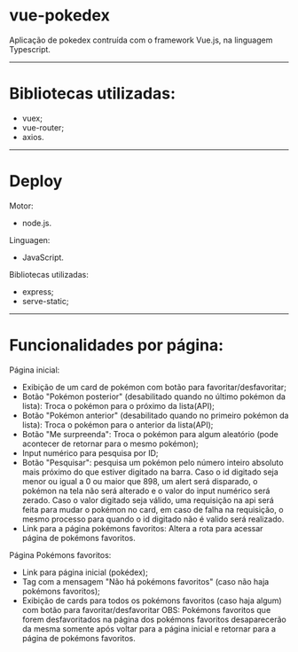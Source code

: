 # vue-pokedex
Aplicação de pokedex contruída com o framework Vue.js, na linguagem Typescript.

---

# Bibliotecas utilizadas:
- vuex;
- vue-router;
- axios.

---

# Deploy

Motor:
- node.js.
  
Linguagen:
- JavaScript.

Bibliotecas utilizadas:
- express;
- serve-static;

---

# Funcionalidades por página:
Página inicial:
- Exibição de um card de pokémon com botão para favoritar/desfavoritar;
- Botão "Pokémon posterior" (desabilitado quando no último pokémon da lista): Troca o pokémon para o próximo da lista(API);
- Botão "Pokémon anterior" (desabilitado quando no primeiro pokémon da lista): Troca o pokémon para o anterior da lista(API);
- Botão "Me surpreenda": Troca o pokémon para algum aleatório (pode acontecer de retornar para o mesmo pokémon);
- Input numérico para pesquisa por ID;
- Botão "Pesquisar": pesquisa um pokémon pelo número inteiro absoluto mais próximo do que estiver digitado na barra. Caso o id digitado seja 
menor ou igual a 0 ou maior que 898, um alert será disparado, o pokémon na tela não será alterado e o valor do input numérico será zerado.
Caso o valor digitado seja válido, uma requisição na api será feita para mudar o pokémon no card, em caso de falha na requisição, o mesmo
processo para quando o id digitado não é valido será realizado.
- Link para a página pokémons favoritos: Altera a rota para acessar página de pokémons favoritos.

Página Pokémons favoritos:
- Link para página inicial (pokédex);
- Tag com a mensagem "Não há pokémons favoritos" (caso não haja pokémons favoritos);
- Exibição de cards para todos os pokémons favoritos (caso haja algum) com botão para favoritar/desfavoritar
OBS: Pokémons favoritos que forem desfavoritados na página dos pokémons favoritos desaparecerão da mesma somente após voltar para a página
inicial e retornar para a página de pokémons favoritos.
